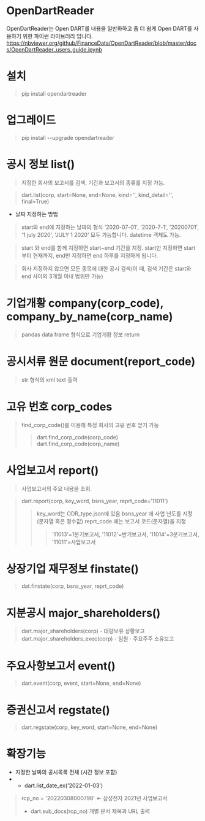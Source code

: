 # OpenDartReader
OpenDartReader는 Open DART를 내용을 일반화하고 좀 더 쉽게 Open DART를 사용하기 위한 파이썬 라이브러리 입니다.
https://nbviewer.org/github/FinanceData/OpenDartReader/blob/master/docs/OpenDartReader_users_guide.ipynb

# 설치
> pip install opendartreader

# 업그레이드
> pip install --upgrade opendartreader

# 공시 정보 list()
> 지정한 회사의 보고서를 검색. 기간과 보고서의 종류를 지정 가능.

> dart.list(corp, start=None, end=None, kind='', kind_detail='', final=True)

* 날짜 지정하는 방법
> start와 end에 지정하는 날짜의 형식 '2020-07-01', '2020-7-1', '20200701', '1 july 2020', 'JULY 1 2020' 모두 가능합니다. datetime 객체도 가능.

> start 와 end를 함께 지정하면 start~end 기간을 지정.
start만 지정하면 start 부터 현재까지,
end만 지정하면 end 하루를 지정하게 됩니다.

> 회사 지정하지 않으면 모든 종목에 대한 공시 검색(이 때, 검색 기간은 start와 end 사이의 3개월 이내 범위만 가능)

# 기업개황 company(corp_code), company_by_name(corp_name)
> pandas data frame 형식으로 기업개황 정보 return

# 공시서류 원문 document(report_code)
> str 형식의 xml text 출력

# 고유 번호 corp_codes
> find_corp_code()를 이용해 특정 회사의 고유 번호 얻기 가능
>   > dart.find_corp_code(corp_code)
>   > dart.find_corp_code(corp_name)

# 사업보고서 report()
> 사업보고서의 주요 내용을 조회.

> dart.report(corp, key_word, bsns_year, reprt_code='11011')
>   > key_word는 ODR_type.json에 있음
>   > bsns_year 에 사업 년도를 지정 (문자열 혹은 정수값)
>   > reprt_code 에는 보고서 코드(문자열)을 지정
>   >   >'11013'=1분기보고서, '11012'=반기보고서, '11014'=3분기보고서, '11011'=사업보고서

# 상장기업 재무정보 finstate()
>   dat.finstate(corp, bsns_year, reprt_code)

# 지분공시 major_shareholders()
>   dart.major_shareholders(corp) - 대량보유 상황보고
>   dart.major_shareholders_exec(corp) - 임원ㆍ주요주주 소유보고

# 주요사항보고서 event()
>   dart.event(corp, event, start=None, end=None)

# 증권신고서 regstate()
>   dart.regstate(corp, key_word, start=None, end=None)

# 확장기능
* 지정한 날짜의 공시목록 전체 (시간 정보 포함)
* * dart.list_date_ex('2022-01-03')

> rcp_no = '20220308000798' ← 삼성전자 2021년 사업보고서
> * dart.sub_docs(rcp_no) 개별 문서 제목과 URL 출력